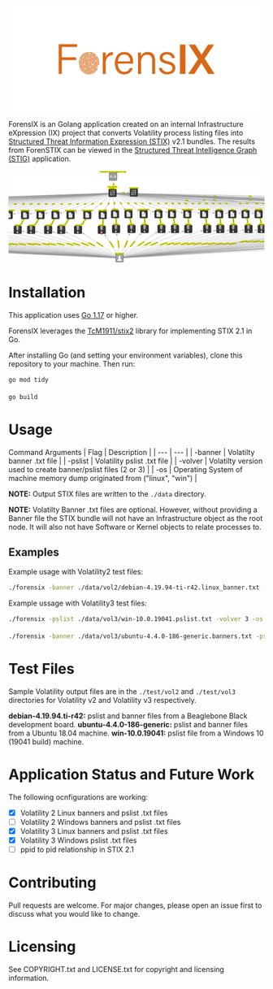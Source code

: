 ![forenstix](/forensix/img/21-50495_mastheads_R1_ForensIX.png)

ForensIX is an Golang application created on an internal Infrastructure eXpression (IX) project that converts Volatility process listing files into [Structured Threat Information Expression (STIX)](https://oasis-open.github.io/cti-documentation/stix/intro.html) v2.1 bundles. The results from ForenSTIX can be viewed in the [Structured Threat Intelligence Graph (STIG)](https://github.com/idaholab/STIG) application.

![stigView](/forensix/img/sample_linux_arm_vol2.png)

# Installation
This application uses [Go 1.17](https://golang.org/doc/install) or higher.

ForensIX leverages the [TcM1911/stix2](https://pkg.go.dev/github.com/TcM1911/stix2#section-readme) library for implementing STIX 2.1 in Go.

After installing Go (and setting your environment variables), clone this repository to your machine. Then run:

``` zsh
go mod tidy

go build
```

# Usage

Command Arguments
| Flag | Description |
| --- | --- |
| -banner | Volatilty banner .txt file |
| -pslist | Volatility pslist .txt file |
| -volver | Volatilty version used to create banner/pslist files (2 or 3) |
| -os | Operating System of machine memory dump originated from ("linux", "win") |

**NOTE:** Output STIX files are written to the `./data` directory.

**NOTE:** Volatilty Banner .txt files are optional. However, without providing a Banner file the STIX bundle will not have an Infrastructure object as the root node. It will also not have Software or Kernel objects to relate processes to.

## Examples

Example usage with Volatility2 test files:

```zsh
./forensix -banner ./data/vol2/debian-4.19.94-ti-r42.linux_banner.txt -pslist ./data/vol2/debian-4.19.94-ti-r42.linux_pslist.txt -volver 2 -os linux
```

Example ussage with Volatility3 test files:
```zsh
./forensix -pslist ./data/vol3/win-10.0.19041.pslist.txt -volver 3 -os win

./forensix -banner ./data/vol3/ubuntu-4.4.0-186-generic.banners.txt -pslist ./data/vol3/ubuntu-4.4.0-186-generic.pslist.txt -os linux -volver 3
```


# Test Files
Sample Volatility output files are in the `./test/vol2` and `./test/vol3` directories for Volatility v2 and Volatility v3 respectively. 

**debian-4.19.94.ti-r42:** pslist and banner files from a Beaglebone Black development board.
**ubuntu-4.4.0-186-generic:** pslist and banner files from a Ubuntu 18.04 machine.
**win-10.0.19041:** pslist file from a Windows 10 (19041 build) machine.

# Application Status and Future Work
The following ocnfigurations are working:
- [x] Volatility 2 Linux banners and pslist .txt files
- [ ] Volatility 2 Windows banners and pslist .txt files
- [x] Volatility 3 Linux banners and pslist .txt files
- [x] Volatility 3 Windows pslist .txt files
- [ ] ppid to pid relationship in STIX 2.1

# Contributing
Pull requests are welcome. For major changes, please open an issue first to discuss what you would like to change.

# Licensing
See COPYRIGHT.txt and LICENSE.txt for copyright and licensing information.
